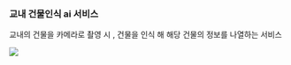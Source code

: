 ### 교내 건물인식 ai 서비스

교내의 건물을 카메라로 촬영 시 , 건물을 인식 해 해당 건물의 정보를 나열하는 서비스

<img src="(https://github.com/eujin99/LooKU_detect_final/assets/155924495/72c51d43-418e-46ca-9222-3fbcccbdddf7)https://github.com/eujin99/LooKU_detect_final/assets/155924495/72c51d43-418e-46ca-9222-3fbcccbdddf7">

